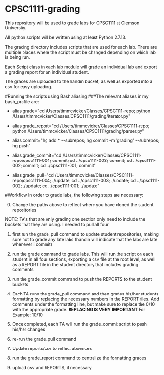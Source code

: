 # CPSC1111-grading
This repository will be used to grade labs for CPSC1111 at Clemson University.

All python scripts will be written using at least Python 2.7.13.

The grading directory includes scripts that are used for each lab. There are multiple places where the script must be changed depending on which lab is being run.

Each Script class in each lab module will grade an individual lab and export a grading report for an individual student.

The grades are uploaded to the handin bucket, as well as exported into a csv for easy uploading.

#Running the scripts using Bash aliasing
###The relevant aliases in my bash_profile are:

* alias grade="cd /Users/timmcvicker/Classes/CPSC1111-repo; python /Users/timmcvicker/Classes/CPSC1111/grading/iterator.py"

* alias grade_report="cd /Users/timmcvicker/Classes/CPSC1111-repo; python /Users/timmcvicker/Classes/CPSC1111/grading/parser.py"

* alias commit="hg add * --subrepos; hg commit -m 'grading' --subrepos; hg push"

* alias grade_commit="cd /Users/timmcvicker/Classes/CPSC1111-repo/cpsc1111-004; commit; cd ../cpsc1111-003; commit; cd ../cpsc1111-002; commit; cd ../cpsc1111-001; commit"

* alias grade_pull="cd /Users/timmcvicker/Classes/CPSC1111-repo/cpsc1111-004; ./update; cd ../cpsc1111-003; ./update; cd ../cpsc1111-002; ./update; cd ../cpsc1111-001; ./update"

#Workflow
In order to grade labs, the following steps are necessary:

0. Change the paths above to reflect where you have cloned the student repositories

  NOTE: TA's that are only grading one section only need to include the buckets that they are using. I needed to pull all four

1. first run the grade_pull command to update student repositories, making sure not to grade any late labs (handin will indicate that the labs are late whenever i commit)

2. run the grade command to grade labs. This will run the script on each student in all four sections, exporting a csv file at the root level, as well as a REPORT file in the student directory that includes grading comments

3. run the grade_commit command to push the REPORTS to the student buckets

4. Each TA runs the grade_pull command and then grades his/her students formatting by replacing the necessary numbers in the REPORT files.  Add comments under the formatting line, but make sure to replace the 0/10 with the appropriate grade.  **REPLACING IS VERY IMPORTANT** For Example: 10/10

5. Once completed, each TA will run the grade_commit script to push his/her changes

6. re-run the grade_pull command

7. Update reports/csv to reflect absences

8. run the grade_report command to centralize the formatting grades

9. upload csv and REPORTS, if necessary
